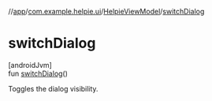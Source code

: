 //[app](../../../index.md)/[com.example.helpie.ui](../index.md)/[HelpieViewModel](index.md)/[switchDialog](switch-dialog.md)

# switchDialog

[androidJvm]\
fun [switchDialog](switch-dialog.md)()

Toggles the dialog visibility.
